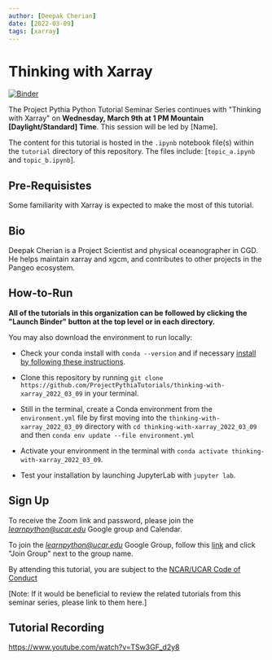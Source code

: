 ```yaml
---
author: [Deepak Cherian]
date: [2022-03-09]
tags: [xarray]
---
```


# Thinking with Xarray

[![Binder](https://mybinder.org/badge_logo.svg)](https://mybinder.org/v2/gh/ProjectPythiaTutorials/thinking-with-xarray_2022_03_09/HEAD/)

The Project Pythia Python Tutorial Seminar Series continues with "Thinking with Xarray" on **Wednesday, March 9th at 1 PM Mountain [Daylight/Standard] Time**. This session will be led by [Name].

The content for this tutorial is hosted in the `.ipynb` notebook file(s) within the `tutorial` directory of this repository. The files include: [`topic_a.ipynb` and `topic_b.ipynb`].


## Pre-Requisistes

Some familiarity with Xarray is expected to make the most of this tutorial.


## Bio

Deepak Cherian is a Project Scientist and physical oceanographer in CGD. He helps maintain xarray and xgcm, and contributes to other projects in the Pangeo ecosystem.



## How-to-Run

**All of the tutorials in this organization can be followed by clicking the "Launch Binder" button at the top level or in each directory.**

You may also download the environment to run locally:

- Check your conda install with `conda --version` and if necessary [install by following these instructions](https://docs.conda.io/en/latest/miniconda.html).

- Clone this repository by running `git clone https://github.com/ProjectPythiaTutorials/thinking-with-xarray_2022_03_09` in your terminal.

- Still in the terminal, create a Conda environment from the `environment.yml` file by first moving into the `thinking-with-xarray_2022_03_09` directory with `cd thinking-with-xarray_2022_03_09` and then `conda env update --file environment.yml`

- Activate your environment in the terminal with `conda activate thinking-with-xarray_2022_03_09`.

- Test your installation by launching JupyterLab with `jupyter lab`.


## Sign Up

To receive the Zoom link and password, please join the *learnpython@ucar.edu* Google group and Calendar.

To join the *learnpython@ucar.edu* Google Group, follow this [link](https://groups.google.com/a/ucar.edu/g/learnpython/about) and click "Join Group" next to the group name.

By attending this tutorial, you are subject to the [NCAR/UCAR Code of Conduct](https://www.ucar.edu/who-we-are/ethics-integrity/codes-conduct.)

[Note: If it would be beneficial to review the related tutorials from this seminar series, please link to them here.]


## Tutorial Recording

https://www.youtube.com/watch?v=TSw3GF_d2y8
